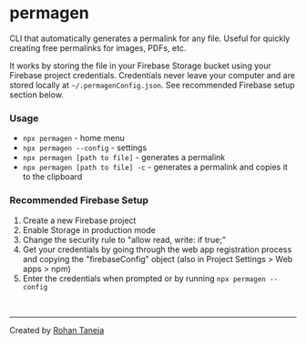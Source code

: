# permagen
CLI that automatically generates a permalink for any file. Useful for quickly creating free permalinks for images, PDFs, etc.

It works by storing the file in your Firebase Storage bucket using your Firebase project credentials. Credentials never leave your computer and are stored locally at `~/.permagenConfig.json`. See recommended Firebase setup section below.

### Usage
- `npx permagen` - home menu
- `npx permagen --config` - settings
- `npx permagen [path to file]` - generates a permalink
- `npx permagen [path to file] -c` - generates a permalink and copies it to the clipboard

### Recommended Firebase Setup
1. Create a new Firebase project
2. Enable Storage in production mode
3. Change the security rule to "allow read, write: if true;"
4. Get your credentials by going through the web app registration process and copying the "firebaseConfig" object (also in Project Settings > Web apps > npm)
5. Enter the credentials when prompted or by running `npx permagen --config`

&nbsp;

***

Created by [Rohan Taneja](https://www.rtaneja.com/)